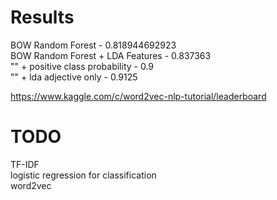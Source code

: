Results
===============
  BOW Random Forest - 0.818944692923  
  BOW Random Forest + LDA Features - 0.837363  
  "" + positive class probability - 0.9  
  "" + lda adjective only - 0.9125  


https://www.kaggle.com/c/word2vec-nlp-tutorial/leaderboard

TODO
=============
 TF-IDF  
 logistic regression for classification  
 word2vec   
